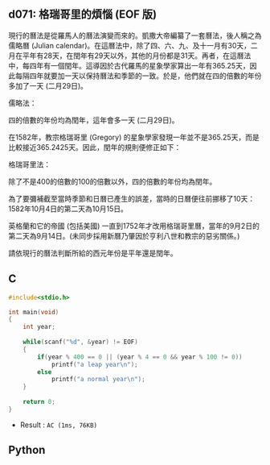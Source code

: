 ## d071: 格瑞哥里的煩惱 (EOF 版)
現行的曆法是從羅馬人的曆法演變而來的。凱撒大帝編纂了一套曆法，後人稱之為儒略曆 (Julian calendar)。在這曆法中，除了四、六、九、及十一月有30天，二月在平年有28天，在閏年有29天以外，其他的月份都是31天。再者，在這曆法中，每四年有一個閏年。這導因於古代羅馬的星象學家算出一年有365.25天，因此每隔四年就要加一天以保持曆法和季節的一致。於是，他們就在四的倍數的年份多加了一天 (二月29日)。

儒略法：

四的倍數的年份均為閏年，這年會多一天 (二月29日)。

在1582年，教宗格瑞哥里 (Gregory) 的星象學家發現一年並不是365.25天，而是比較接近365.2425天。因此，閏年的規則便修正如下：

格瑞哥里法：

除了不是400的倍數的100的倍數以外，四的倍數的年份均為閏年。

為了要彌補截至當時季節和日曆已產生的誤差，當時的日曆便往前挪移了10天：1582年10月4日的第二天為10月15日。

英格蘭和它的帝國 (包括美國) 一直到1752年才改用格瑞哥里曆，當年的9月2日的第二天為9月14日。(未同步採用新曆乃肇因於亨利八世和教宗的惡劣關係。)

請依現行的曆法判斷所給的西元年份是平年還是閏年。

## C
```C
#include<stdio.h>

int main(void)
{
	int year;
	
	while(scanf("%d", &year) != EOF)
	{		
		if(year % 400 == 0 || (year % 4 == 0 && year % 100 != 0))
			printf("a leap year\n");
		else
			printf("a normal year\n");
	}
	
	return 0;
}
```
 * Result : `AC (1ms, 76KB)`

## Python
